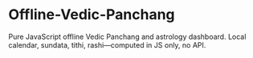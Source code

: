 # Offline-Vedic-Panchang
Pure JavaScript offline Vedic Panchang and astrology dashboard. Local calendar, sundata, tithi, rashi—computed in JS only, no API.
